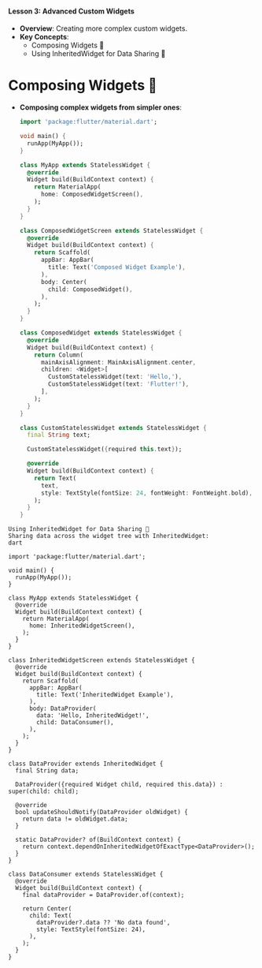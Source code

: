 
#### Lesson 3: Advanced Custom Widgets
- **Overview**: Creating more complex custom widgets.
- **Key Concepts**:
  - Composing Widgets 🧩
  - Using InheritedWidget for Data Sharing 📡


# Composing Widgets 🧩
- **Composing complex widgets from simpler ones**:
  ```dart
  import 'package:flutter/material.dart';

  void main() {
    runApp(MyApp());
  }

  class MyApp extends StatelessWidget {
    @override
    Widget build(BuildContext context) {
      return MaterialApp(
        home: ComposedWidgetScreen(),
      );
    }
  }

  class ComposedWidgetScreen extends StatelessWidget {
    @override
    Widget build(BuildContext context) {
      return Scaffold(
        appBar: AppBar(
          title: Text('Composed Widget Example'),
        ),
        body: Center(
          child: ComposedWidget(),
        ),
      );
    }
  }

  class ComposedWidget extends StatelessWidget {
    @override
    Widget build(BuildContext context) {
      return Column(
        mainAxisAlignment: MainAxisAlignment.center,
        children: <Widget>[
          CustomStatelessWidget(text: 'Hello,'),
          CustomStatelessWidget(text: 'Flutter!'),
        ],
      );
    }
  }

  class CustomStatelessWidget extends StatelessWidget {
    final String text;

    CustomStatelessWidget({required this.text});

    @override
    Widget build(BuildContext context) {
      return Text(
        text,
        style: TextStyle(fontSize: 24, fontWeight: FontWeight.bold),
      );
    }
  }
```
Using InheritedWidget for Data Sharing 📡
Sharing data across the widget tree with InheritedWidget:
dart

import 'package:flutter/material.dart';

void main() {
  runApp(MyApp());
}

class MyApp extends StatelessWidget {
  @override
  Widget build(BuildContext context) {
    return MaterialApp(
      home: InheritedWidgetScreen(),
    );
  }
}

class InheritedWidgetScreen extends StatelessWidget {
  @override
  Widget build(BuildContext context) {
    return Scaffold(
      appBar: AppBar(
        title: Text('InheritedWidget Example'),
      ),
      body: DataProvider(
        data: 'Hello, InheritedWidget!',
        child: DataConsumer(),
      ),
    );
  }
}

class DataProvider extends InheritedWidget {
  final String data;

  DataProvider({required Widget child, required this.data}) : super(child: child);

  @override
  bool updateShouldNotify(DataProvider oldWidget) {
    return data != oldWidget.data;
  }

  static DataProvider? of(BuildContext context) {
    return context.dependOnInheritedWidgetOfExactType<DataProvider>();
  }
}

class DataConsumer extends StatelessWidget {
  @override
  Widget build(BuildContext context) {
    final dataProvider = DataProvider.of(context);

    return Center(
      child: Text(
        dataProvider?.data ?? 'No data found',
        style: TextStyle(fontSize: 24),
      ),
    );
  }
}
```